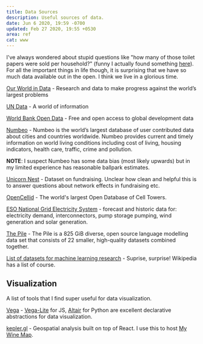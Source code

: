 ```yaml
---
title: Data Sources
description: Useful sources of data.
date: Jun 6 2020, 19:59 -0700
updated: Feb 27 2020, 19:55 +0530
area: ref
cat: www
---
```


I've always wondered about stupid questions like "how many of those toilet papers were sold per household?" \(funny I actually found something [here](https://www.reddit.com/r/dataisbeautiful/comments/fzxhsc/rolls_of_toilet_paper_used_per_person_per_year_oc/fn6k3d9/)\). For all the important things in life though, it is surprising that we have so much data available out in the open. I think we live in a glorious time.

[Our World in Data](https://ourworldindata.org) - Research and data to make progress against the world’s largest problems

[UN Data](http://data.un.org/Default.aspx) - A world of information

[World Bank Open Data](https://data.worldbank.org) - Free and open access to global development data

[Numbeo](https://www.numbeo.com) - Numbeo is the world’s largest database of user contributed data about cities and countries worldwide. Numbeo provides current and timely information on world living conditions including cost of living, housing indicators, health care, traffic, crime and pollution.

**NOTE**: I suspect Numbeo has some data bias \(most likely upwards\) but in my limited experience has reasonable ballpark estimates.

[Unicorn Nest](https://unicorn-nest.com/dataset/) - Dataset on fundraising. Unclear how clean and helpful this is to answer questions about network effects in fundraising etc.

[OpenCellid](https://www.opencellid.org/) - The world's largest Open Database of Cell Towers.

[ESO National Grid Electricity System](https://data.nationalgrideso.com/data-groups/demand) - forecast and historic data for: electricity demand, interconnectors, pump storage pumping, wind generation and solar generation.

[The Pile](https://pile.eleuther.ai) - The Pile is a 825 GiB diverse, open source language modelling data set that consists of 22 smaller, high-quality datasets combined together.

[List of datasets for machine learning research](https://en.wikipedia.org/wiki/List_of_datasets_for_machine-learning_research) - Suprise, surprise! Wikipedia has a list of course.

## Visualization

A list of tools that I find super useful for data visualization.

[Vega](https://vega.github.io/vega/) - [Vega-Lite](https://vega.github.io/vega-lite/) for JS, [Altair](https://altair-viz.github.io) for Python are excellent declarative abstractions for data visualization.

[kepler.gl](https://kepler.gl) - Geospatial analysis built on top of React. I use this to host [My Wine Map](/kb/my-wine-map).
